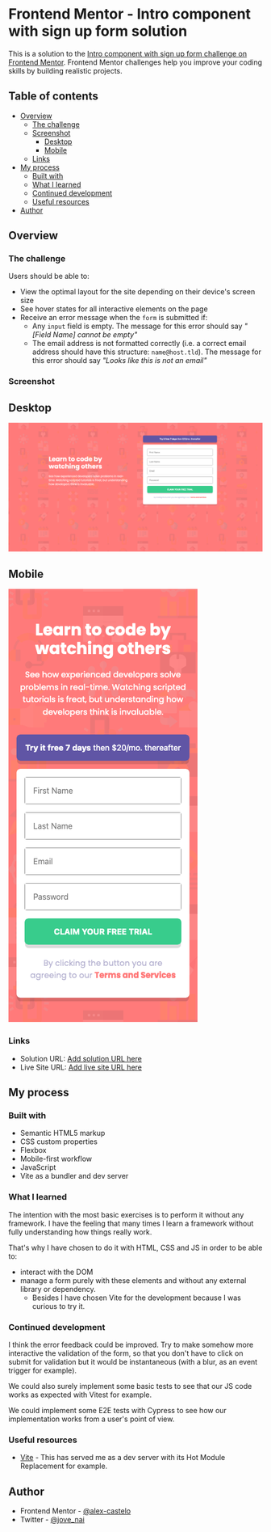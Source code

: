 # Frontend Mentor - Intro component with sign up form solution

This is a solution to the [Intro component with sign up form challenge on Frontend Mentor](https://www.frontendmentor.io/challenges/intro-component-with-signup-form-5cf91bd49edda32581d28fd1). Frontend Mentor challenges help you improve your coding skills by building realistic projects.

## Table of contents

- [Overview](#overview)
  - [The challenge](#the-challenge)
  - [Screenshot](#screenshot)
    - [Desktop](#desktop)
    - [Mobile](#mobile)
  - [Links](#links)
- [My process](#my-process)
  - [Built with](#built-with)
  - [What I learned](#what-i-learned)
  - [Continued development](#continued-development)
  - [Useful resources](#useful-resources)
- [Author](#author)

## Overview

### The challenge

Users should be able to:

- View the optimal layout for the site depending on their device's screen size
- See hover states for all interactive elements on the page
- Receive an error message when the `form` is submitted if:
  - Any `input` field is empty. The message for this error should say *"[Field Name] cannot be empty"*
  - The email address is not formatted correctly (i.e. a correct email address should have this structure: `name@host.tld`). The message for this error should say *"Looks like this is not an email"*

### Screenshot

## Desktop

![Desktop screenshot ](./desktop-screenshot.png)

## Mobile

![Mobile screenshot](./mobile-screenshot.png)

### Links

- Solution URL: [Add solution URL here](https://github.com/alex-castelo/frontend-mentor-intro-component-with-signup-form)
- Live Site URL: [Add live site URL here](https://alex-castelo.github.io/frontend-mentor-intro-component-with-signup-form/)

## My process

### Built with

- Semantic HTML5 markup
- CSS custom properties
- Flexbox
- Mobile-first workflow
- JavaScript
- Vite as a bundler and dev server

### What I learned

The intention with the most basic exercises is to perform it without any framework. I have the feeling that many times I learn a framework without fully understanding how things really work.

That's why I have chosen to do it with HTML, CSS and JS in order to be able to:

- interact with the DOM
- manage a form purely with these elements and without any external library or dependency.
  - Besides I have chosen Vite for the development because I was curious to try it.

### Continued development

I think the error feedback could be improved. Try to make somehow more interactive the validation of the form, so that you don't have to click on submit for validation but it would be instantaneous (with a blur, as an event trigger for example).

We could also surely implement some basic tests to see that our JS code works as expected with Vitest for example.

We could implement some E2E tests with Cypress to see how our implementation works from a user's point of view.

### Useful resources

- [Vite](https://vitejs.dev/guide/#trying-vite-online) - This has served me as a dev server with its Hot Module Replacement for example.

## Author

- Frontend Mentor - [@alex-castelo](https://www.frontendmentor.io/profile/alex-castelo)
- Twitter - [@jove_nai](https://twitter.com/jove_nai)
